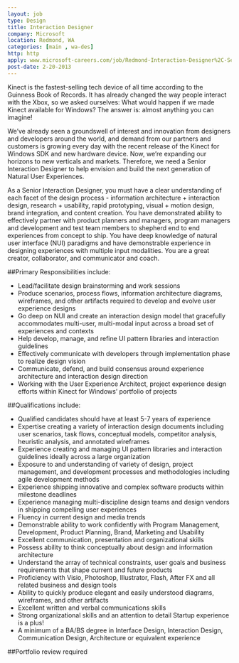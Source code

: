 ```yaml
---
layout: job
type: Design
title: Interaction Designer
company: Microsoft
location: Redmond, WA
categories: [main , wa-des]
http: http
apply: www.microsoft-careers.com/job/Redmond-Interaction-Designer%2C-Senior-IEB-Kinect-4-Windows-%28796836%29-Job-WA-98052/1984817/?feedId=315
post-date: 2-20-2013
---
```


Kinect is the fastest-selling tech device of all time according to the Guinness Book of Records. It has already changed the way people interact with the Xbox, so we asked ourselves: What would happen if we made Kinect available for Windows? The answer is: almost anything you can imagine!

We’ve already seen a groundswell of interest and innovation from designers and developers around the world, and demand from our partners and customers is growing every day with the recent release of the Kinect for Windows SDK and new hardware device. Now, we’re expanding our horizons to new verticals and markets. Therefore, we need a Senior Interaction Designer to help envision and build the next generation of Natural User Experiences.

As a Senior Interaction Designer, you must have a clear understanding of each facet of the design process - information architecture + interaction design, research + usability, rapid prototyping, visual + motion design, brand integration, and content creation. You have demonstrated ability to effectively partner with product planners and managers, program managers and development and test team members to shepherd end to end experiences from concept to ship. You have deep knowledge of natural user interface (NUI) paradigms and have demonstrable experience in designing experiences with multiple input modalities. You are a great creator, collaborator, and communicator and coach.

##Primary Responsibilities include:

* Lead/facilitate design brainstorming and work sessions
* Produce scenarios, process flows, information architecture diagrams, wireframes, and other artifacts required to develop and evolve user experience designs
* Go deep on NUI and create an interaction design model that gracefully accommodates multi-user, multi-modal input across a broad set of experiences and contexts
* Help develop, manage, and refine UI pattern libraries and interaction guidelines
* Effectively communicate with developers through implementation phase to realize design vision
* Communicate, defend, and build consensus around experience architecture and interaction design direction
* Working with the User Experience Architect, project experience design efforts within Kinect for Windows’ portfolio of projects

##Qualifications include:

* Qualified candidates should have at least 5-7 years of experience
* Expertise creating a variety of interaction design documents including user scenarios, task flows, conceptual models, competitor analysis, heuristic analysis, and annotated wireframes
* Experience creating and managing UI pattern libraries and interaction guidelines ideally across a large organization
* Exposure to and understanding of variety of design, project management, and development processes and methodologies including agile development methods
* Experience shipping innovative and complex software products within milestone deadlines
* Experience managing multi-discipline design teams and design vendors in shipping compelling user experiences
* Fluency in current design and media trends
* Demonstrable ability to work confidently with Program Management, Development, Product Planning, Brand, Marketing and Usability
* Excellent communication, presentation and organizational skills
* Possess ability to think conceptually about design and information architecture
* Understand the array of technical constraints, user goals and business requirements that shape current and future products
* Proficiency with Visio, Photoshop, Illustrator, Flash, After FX and all related business and design tools
* Ability to quickly produce elegant and easily understood diagrams, wireframes, and other artifacts
* Excellent written and verbal communications skills
* Strong organizational skills and an attention to detail
Startup experience is a plus!
* A minimum of a BA/BS degree in Interface Design, Interaction Design, Communication Design, Architecture or equivalent experience

##Portfolio review required